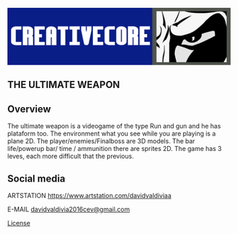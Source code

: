 ![Logo](https://github.com/creativecore30/FinalGame/blob/master/ConceptArt/Concept_logo_creativecore.png "Logo")
## THE ULTIMATE WEAPON
## Overview
The ultimate weapon is a videogame of the type Run and gun and he has plataform too. The environment what you see while you are playing is a plane 2D. The player/enemies/Finalboss are 3D models. The bar life/powerup bar/ time / ammunition there are sprites 2D. The game has 3 leves, each more difficult that the previous.

## Social media

 ARTSTATION https://www.artstation.com/davidvaldiviaa
 
 E-MAIL davidvaldivia2016cev@gmail.com

[License](https://github.com/creativecore30/FinalGame/blob/master/LICENSE "Licence")
